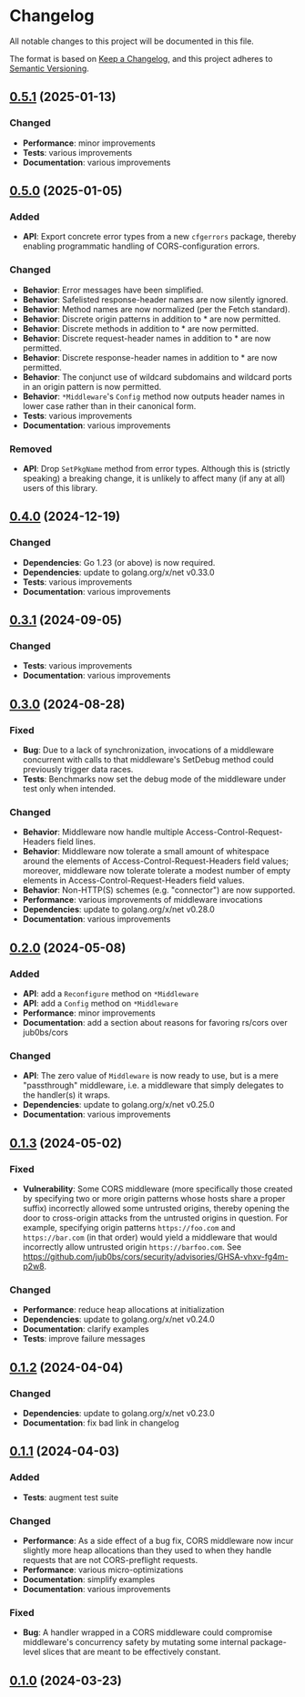 # Changelog

All notable changes to this project will be documented in this file.

The format is based on [Keep a Changelog](https://keepachangelog.com/en/1.1.0/),
and this project adheres to [Semantic Versioning](https://semver.org/spec/v2.0.0.html).

## [0.5.1] (2025-01-13)

### Changed

- **Performance**: minor improvements
- **Tests**: various improvements
- **Documentation**: various improvements

## [0.5.0] (2025-01-05)

### Added

- **API**: Export concrete error types from a new `cfgerrors` package,
  thereby enabling programmatic handling of CORS-configuration errors.

### Changed
- **Behavior**: Error messages have been simplified.
- **Behavior**: Safelisted response-header names are now silently ignored.
- **Behavior**: Method names are now normalized (per the Fetch standard).
- **Behavior**: Discrete origin patterns in addition to * are now permitted.
- **Behavior**: Discrete methods in addition to * are now permitted.
- **Behavior**: Discrete request-header names in addition to * are now
  permitted.
- **Behavior**: Discrete response-header names in addition to * are now
  permitted.
- **Behavior**: The conjunct use of wildcard subdomains and wildcard ports
  in an origin pattern is now permitted.
- **Behavior**: `*Middleware`'s `Config` method now outputs header names in
  lower case rather than in their canonical form.
- **Tests**: various improvements
- **Documentation**: various improvements

### Removed

- **API**: Drop `SetPkgName` method from error types.
  Although this is (strictly speaking) a breaking change,
  it is unlikely to affect many (if any at all) users of this library.

## [0.4.0] (2024-12-19)

### Changed

- **Dependencies**: Go 1.23 (or above) is now required.
- **Dependencies**: update to golang.org/x/net v0.33.0
- **Tests**: various improvements
- **Documentation**: various improvements

## [0.3.1] (2024-09-05)

### Changed

- **Tests**: various improvements
- **Documentation**: various improvements

## [0.3.0] (2024-08-28)

### Fixed

- **Bug**: Due to a lack of synchronization, invocations of a middleware
  concurrent with calls to that middleware's SetDebug method could previously
  trigger data races.
- **Tests**: Benchmarks now set the debug mode of the middleware under test
  only when intended.

### Changed

- **Behavior**: Middleware now handle multiple Access-Control-Request-Headers
  field lines.
- **Behavior**: Middleware now tolerate a small amount of whitespace around the
  elements of Access-Control-Request-Headers field values; moreover, middleware
  now tolerate tolerate a modest number of empty elements in
  Access-Control-Request-Headers field values.
- **Behavior**: Non-HTTP(S) schemes (e.g. "connector") are now supported.
- **Performance**: various improvements of middleware invocations
- **Dependencies**: update to golang.org/x/net v0.28.0
- **Documentation**: various improvements

## [0.2.0] (2024-05-08)

### Added

- **API**: add a `Reconfigure` method on `*Middleware`
- **API**: add a `Config` method on `*Middleware`
- **Performance**: minor improvements
- **Documentation**: add a section about reasons for favoring rs/cors
  over jub0bs/cors

### Changed

- **API**: The zero value of `Middleware` is now ready to use,
  but is a mere "passthrough" middleware,
  i.e. a middleware that simply delegates to the handler(s) it wraps.
- **Dependencies**: update to golang.org/x/net v0.25.0
- **Documentation**: various improvements

## [0.1.3] (2024-05-02)

### Fixed

- **Vulnerability**: Some CORS middleware (more specifically those created by
  specifying two or more origin patterns whose hosts share a proper suffix)
  incorrectly allowed some untrusted origins, thereby opening the door to
  cross-origin attacks from the untrusted origins in question.
  For example, specifying origin patterns `https://foo.com` and
  `https://bar.com` (in that order) would yield a middleware that would
  incorrectly allow untrusted origin `https://barfoo.com`.
  See https://github.com/jub0bs/cors/security/advisories/GHSA-vhxv-fg4m-p2w8.

### Changed

- **Performance**: reduce heap allocations at initialization
- **Dependencies**: update to golang.org/x/net v0.24.0
- **Documentation**: clarify examples
- **Tests**: improve failure messages

## [0.1.2] (2024-04-04)

### Changed

- **Dependencies**: update to golang.org/x/net v0.23.0
- **Documentation**: fix bad link in changelog

## [0.1.1] (2024-04-03)

### Added

- **Tests**: augment test suite

### Changed

- **Performance**: As a side effect of a bug fix, CORS middleware now incur
  slightly more heap allocations than they used to when they handle requests
  that are not CORS-preflight requests.
- **Performance**: various micro-optimizations
- **Documentation**: simplify examples
- **Documentation**: various improvements

### Fixed

- **Bug**: A handler wrapped in a CORS middleware could compromise middleware's
  concurrency safety by mutating some internal package-level slices that are
  meant to be effectively constant.

## [0.1.0] (2024-03-23)

[0.5.1]: https://github.com/jub0bs/cors/compare/v0.5.0...v0.5.1
[0.5.0]: https://github.com/jub0bs/cors/compare/v0.4.0...v0.5.0
[0.4.0]: https://github.com/jub0bs/cors/compare/v0.3.1...v0.4.0
[0.3.1]: https://github.com/jub0bs/cors/compare/v0.3.0...v0.3.1
[0.3.0]: https://github.com/jub0bs/cors/compare/v0.2.0...v0.3.0
[0.2.0]: https://github.com/jub0bs/cors/compare/v0.1.3...v0.2.0
[0.1.3]: https://github.com/jub0bs/cors/compare/v0.1.2...v0.1.3
[0.1.2]: https://github.com/jub0bs/cors/compare/v0.1.1...v0.1.2
[0.1.1]: https://github.com/jub0bs/cors/compare/v0.1.0...v0.1.1
[0.1.0]: https://github.com/jub0bs/cors/releases/tag/v0.1.0
